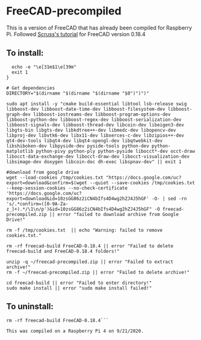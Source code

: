 # FreeCAD-precompiled
This is a version of FreeCAD that has already been compiled for Raspberry Pi. Followed [Scruss's tutorial](https://scruss.com/blog/2020/02/16/freecad-on-raspberry-pi-4/) for FreeCAD version 0.18.4  
## To install:  
```function error {
  echo -e "\e[31m$1\e[39m"
  exit 1
}

# Get dependencies
DIRECTORY="$(dirname "$(dirname "$(dirname "$0")")")"

sudo apt install -y "cmake build-essential libtool lsb-release swig libboost-dev libboost-date-time-dev libboost-filesystem-dev libboost-graph-dev libboost-iostreams-dev libboost-program-options-dev libboost-python-dev libboost-regex-dev libboost-serialization-dev libboost-signals-dev libboost-thread-dev libcoin-dev libeigen3-dev libgts-bin libgts-dev libkdtree++-dev libmedc-dev libopencv-dev libproj-dev libvtk6-dev libx11-dev libxerces-c-dev libzipios++-dev qt4-dev-tools libqt4-dev libqt4-opengl-dev libqtwebkit-dev libshiboken-dev libpyside-dev pyside-tools python-dev python-matplotlib python-pivy python-ply python-pyside libocct*-dev occt-draw libocct-data-exchange-dev libocct-draw-dev libocct-visualization-dev libsimage-dev doxygen libcoin-doc dh-exec libspnav-dev" || exit 1

#download from google drive
wget --load-cookies /tmp/cookies.txt "https://docs.google.com/uc?export=download&confirm=$(wget --quiet --save-cookies /tmp/cookies.txt --keep-session-cookies --no-check-certificate 'https://docs.google.com/uc?export=download&id=10zsGG86z2iCN4bIfs4D4wg2hZJ4J5hGF' -O- | sed -rn 's/.*confirm=([0-9A-Za-z_]+).*/\1\n/p')&id=10zsGG86z2iCN4bIfs4D4wg2hZJ4J5hGF" -O freecad-precompiled.zip || error "failed to download archive from Google Drive!"

rm -f /tmp/cookies.txt  || echo "Warning: failed to remove cookies.txt."

rm -rf freecad-build FreeCAD-0.18.4 || error "Failed to delete freecad-build and FreeCAD-0.18.4 folders!"

unzip -q ~/freecad-precompiled.zip || error "Failed to extract archive!"
rm -f ~/freecad-precompiled.zip || error "Failed to delete archive!"

cd freecad-build || error "Failed to enter directory!"
sudo make install || error "sudo make install failed!"
```
## To uninstall:  
```sudo rm -f $(cat ~/freecad-build/install_manifest.txt)
rm -rf freecad-build FreeCAD-0.18.4```

This was compiled on a Raspberry Pi 4 on 9/21/2020.
